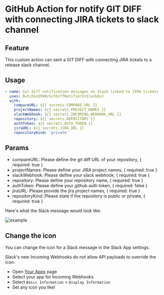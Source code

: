 # GitHub Action for notify GIT DIFF with connecting JIRA tickets to slack channel

## Feature

This custom action can sent a GIT DIFF with connecting JIRA tickets to a release slack channel.

## Usage

```yaml
- name: Git diff notification messages on Slack linked to JIRA tickets
  uses: Dutchie1990/GitDiffNotifierInSlack@v2
  with:
    compareURL: ${{ secrets.COMPARE_URL }}
    projectNames: ${{ secrets.PROJECT_NAMES }}
    slackWebhook: ${{ secrets.INCOMING_WEBHOOK_URL }}
    repository: ${{ secrets.REPOSITORY }}
    authToken: ${{ secrets.AUTH_TOKEN }}
    jiraURL: ${{ secrets.JIRA_URL }}
    repositoryKind: 'private'
```

## Params

- compareURL:
  Please define the git diff URL of your repository,
  { required: true }
- projectNames:
  Please define your JIRA project names,
  { required: true }
- slackWebhook:
  Please define your slack webhook,
  { required: true }
- repository:
  Please define your repository name,
  { required: true }
- authToken:
  Please define your github auth token,
  { required: false }
- jiraURL:
  Please provide the jira project names,
  { required: true }
- repositoryKind:
  Please state if the repository is public or private,
  { required: true }

Here's what the Slack message would look like:

![example](/docs/images/example.png)

## Change the icon

You can change the icon for a Slack message in the Slack App settings.

Slack's new Incoming Webhooks do not allow API payloads to override the icon.

- Open [Your Apps](https://api.slack.com/apps) page
- Select your app for Incoming Webhooks
- Select `Basic Information` > `Display Information`
- Set any icon you like!
